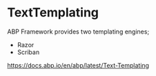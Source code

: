 # TextTemplating

ABP Framework provides two templating engines;

- Razor
- Scriban



https://docs.abp.io/en/abp/latest/Text-Templating